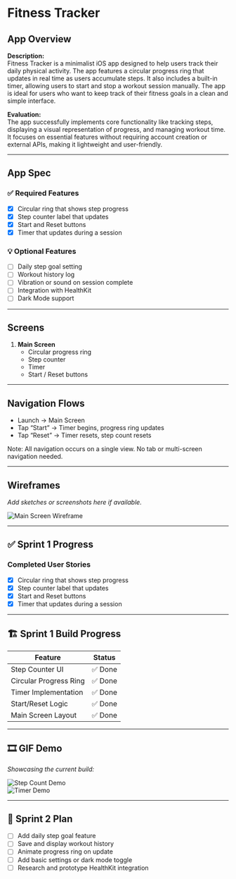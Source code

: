 # Fitness Tracker

## App Overview

**Description:**  
Fitness Tracker is a minimalist iOS app designed to help users track their daily physical activity. The app features a circular progress ring that updates in real time as users accumulate steps. It also includes a built-in timer, allowing users to start and stop a workout session manually. The app is ideal for users who want to keep track of their fitness goals in a clean and simple interface.

**Evaluation:**  
The app successfully implements core functionality like tracking steps, displaying a visual representation of progress, and managing workout time. It focuses on essential features without requiring account creation or external APIs, making it lightweight and user-friendly.

---

## App Spec

### ✅ Required Features
- [x] Circular ring that shows step progress
- [x] Step counter label that updates
- [x] Start and Reset buttons
- [x] Timer that updates during a session

### 💡 Optional Features
- [ ] Daily step goal setting
- [ ] Workout history log
- [ ] Vibration or sound on session complete
- [ ] Integration with HealthKit
- [ ] Dark Mode support

---

## Screens

1. **Main Screen**
   - Circular progress ring
   - Step counter
   - Timer
   - Start / Reset buttons

---

## Navigation Flows

- Launch → Main Screen
- Tap “Start” → Timer begins, progress ring updates
- Tap “Reset” → Timer resets, step count resets

Note: All navigation occurs on a single view. No tab or multi-screen navigation needed.

---

## Wireframes

_Add sketches or screenshots here if available._

![Main Screen Wireframe](images/main_screen_wireframe.jpg)

---

## ✅ Sprint 1 Progress

### Completed User Stories
- [x] Circular ring that shows step progress
- [x] Step counter label that updates
- [x] Start and Reset buttons
- [x] Timer that updates during a session

---

## 🏗️ Sprint 1 Build Progress

| Feature                | Status    |
|------------------------|-----------|
| Step Counter UI        | ✅ Done   |
| Circular Progress Ring | ✅ Done   |
| Timer Implementation   | ✅ Done   |
| Start/Reset Logic      | ✅ Done   |
| Main Screen Layout     | ✅ Done   |

---

## 🎞️ GIF Demo

_Showcasing the current build:_

![Step Count Demo](images/step_demo.gif)  
![Timer Demo](images/timer_demo.gif)

---

## 📅 Sprint 2 Plan

- [ ] Add daily step goal feature
- [ ] Save and display workout history
- [ ] Animate progress ring on update
- [ ] Add basic settings or dark mode toggle
- [ ] Research and prototype HealthKit integration
